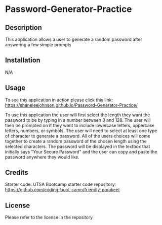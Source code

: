 # Password-Generator-Practice

## Description

This application allows a user to generate a random password after answering a few simple prompts

## Installation

N/A

## Usage

To see this application in action please click this link: https://shaneleejohnson.github.io/Password-Generator-Practice/

To use this application the user will first select the length they want the password to be by typing in a number between 8 and 128. The user will then be prompted on if they want to include lowercase letters, uppercase letters, numbers, or symbols. The user will need to select at least one type of character to generate a password. All of the users choices will come together to create a random password of the chosen length using the selected characters. The password will be displayed in the textbox that initially says "Your Secure Password" and the user can copy and paste the password anywhere they would like.

## Credits

Starter code: UTSA Bootcamp starter code repository: https://github.com/coding-boot-camp/friendly-parakeet

## License

Please refer to the license in the repository